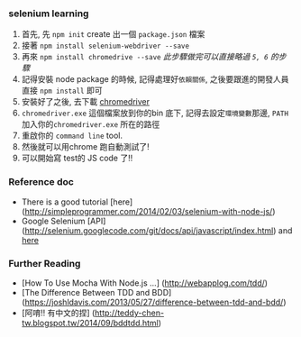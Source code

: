 ### selenium learning
1. 首先, 先 `npm init` create 出一個 `package.json` 檔案
2. 接著 `npm install selenium-webdriver --save`
3. 再來 `npm install chromedrive --save` *此步驟做完可以直接略過 `5, 6` 的步驟*
4. 記得安裝 node package 的時候, 記得處理好`依賴關係`, 之後要跟進的開發人員直接 `npm install` 即可
5. 安裝好了之後, 去下載 [chromedriver](http://chromedriver.storage.googleapis.com/index.html)
6. `chromedriver.exe` 這個檔案放到你的bin 底下, 記得去設定`環境變數`那邊, `PATH` 加入你的`chromedriver.exe`  所在的路徑
7. 重啟你的 `command line` tool.
8. 然後就可以用chrome 跑自動測試了!
9. 可以開始寫 test的 JS code 了!!

### Reference doc
- There is a good tutorial [here] (http://simpleprogrammer.com/2014/02/03/selenium-with-node-js/)
- Google Selenium [API] (http://selenium.googlecode.com/git/docs/api/javascript/index.html) and [here](https://code.google.com/p/selenium/wiki/WebDriverJs)

### Further Reading
- [How To Use Mocha With Node.js ...] (http://webapplog.com/tdd/)
- [The Difference Between TDD and BDD] (https://joshldavis.com/2013/05/27/difference-between-tdd-and-bdd/)
- [阿唷!! 有中文的捏] (http://teddy-chen-tw.blogspot.tw/2014/09/bddtdd.html)
